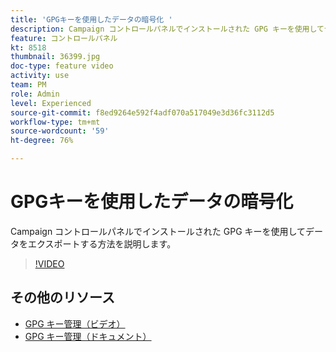 ```yaml
---
title: 'GPGキーを使用したデータの暗号化 '
description: Campaign コントロールパネルでインストールされた GPG キーを使用してデータをエクスポートする方法を説明します。
feature: コントロールパネル
kt: 8518
thumbnail: 36399.jpg
doc-type: feature video
activity: use
team: PM
role: Admin
level: Experienced
source-git-commit: f8ed9264e592f4adf070a517049e3d36fc3112d5
workflow-type: tm+mt
source-wordcount: '59'
ht-degree: 76%

---
```


# GPGキーを使用したデータの暗号化

Campaign コントロールパネルでインストールされた GPG キーを使用してデータをエクスポートする方法を説明します。

>[!VIDEO](https://video.tv.adobe.com/v/36399?quality=12)

## その他のリソース

* [GPG キー管理（ビデオ）](./gpg-key-management-overview.md)
* [GPG キー管理（ドキュメント）](https://experienceleague.adobe.com/docs/control-panel/using/instances-settings/gpg-keys-management.html?lang=ja)
